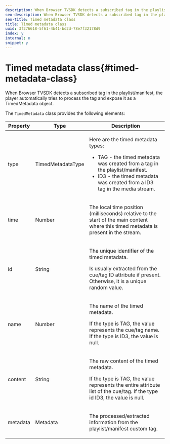 ```yaml
---
description: When Browser TVSDK detects a subscribed tag in the playlist/manifest, the player automatically tries to process the tag and expose it as a TimedMetadata object.
seo-description: When Browser TVSDK detects a subscribed tag in the playlist/manifest, the player automatically tries to process the tag and expose it as a TimedMetadata object.
seo-title: Timed metadata class
title: Timed metadata class
uuid: 3f276618-5f61-4b41-bd2d-78e7f32178d9
index: y
internal: n
snippet: y
---
```


# Timed metadata class{#timed-metadata-class}

When Browser TVSDK detects a subscribed tag in the playlist/manifest, the player automatically tries to process the tag and expose it as a TimedMetadata object.

The `TimedMetadata` class provides the following elements: 

<table id="table_5827A0626EDC45F68DC3E7644F3EFF69"> 
 <thead> 
  <tr> 
   <th colname="col1" class="entry"> Property </th> 
   <th colname="col02" class="entry"> Type </th> 
   <th colname="col2" class="entry"> Description </th> 
  </tr>
 </thead>
 <tbody> 
  <tr> 
   <td colname="col1"> <p>type </p> </td> 
   <td colname="col02"> <p><span class="codeph"> TimedMetadataType</span> </p> </td> 
   <td colname="col2"> <p>Here are the timed metadata types: 
     <ul id="ul_E79C375A54C64BF09A927EE8983E98E3"> 
      <li id="li_F1907521CDBE47E282A87AF0A7A1477A">TAG - the timed metadata was created from a tag in the playlist/manifest. </li> 
      <li id="li_5B0C0B0F247144709F86E6654A5AB500">ID3 - the timed metadata was created from a ID3 tag in the media stream. </li> 
     </ul> </p> </td> 
  </tr> 
  <tr> 
   <td colname="col1"> <p>time </p> </td> 
   <td colname="col02"> <p>Number </p> </td> 
   <td colname="col2"> <p>The local time position (milliseconds) relative to the start of the main content where this timed metadata is present in the stream. </p> </td> 
  </tr> 
  <tr> 
   <td colname="col1"> <p>id </p> </td> 
   <td colname="col02"> <p>String </p> </td> 
   <td colname="col2"> <p>The unique identifier of the timed metadata. </p> <p>Is usually extracted from the cue/tag ID attribute if present. Otherwise, it is a unique random value. </p> </td> 
  </tr> 
  <tr> 
   <td colname="col1"> <p>name </p> </td> 
   <td colname="col02"> <p>Number </p> </td> 
   <td colname="col2"> <p>The name of the timed metadata. </p> <p>If the type is TAG, the value represents the cue/tag name. If the type is ID3, the value is null. </p> </td> 
  </tr> 
  <tr> 
   <td colname="col1"> <p>content </p> </td> 
   <td colname="col02"> <p>String </p> </td> 
   <td colname="col2"> <p>The raw content of the timed metadata. </p> <p>If the type is TAG, the value represents the entire attribute list of the cue/tag. If the type id ID3, the value is null. </p> </td> 
  </tr> 
  <tr> 
   <td colname="col1"> <p>metadata </p> </td> 
   <td colname="col02"> <p><span class="codeph"> Metadata</span> </p> </td> 
   <td colname="col2"> <p>The processed/extracted information from the playlist/manifest custom tag. </p> </td> 
  </tr> 
 </tbody> 
</table>

